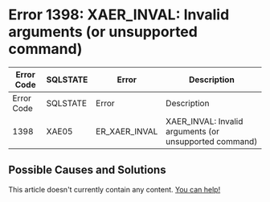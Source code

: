 
# Error 1398: XAER_INVAL: Invalid arguments (or unsupported command)


| Error Code | SQLSTATE | Error | Description |
| --- | --- | --- | --- |
| Error Code | SQLSTATE | Error | Description |
| 1398 | XAE05 | ER_XAER_INVAL | XAER_INVAL: Invalid arguments (or unsupported command) |




## Possible Causes and Solutions


This article doesn't currently contain any content. [You can help!](/en/writing-and-editing-knowledge-base-articles/)

